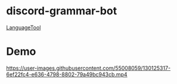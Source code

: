 # discord-grammar-bot

[LanguageTool](https://languagetool.org/dev)


# Demo

https://user-images.githubusercontent.com/55008059/130125317-6ef22fc4-e636-4798-8802-79a49bc943cb.mp4

